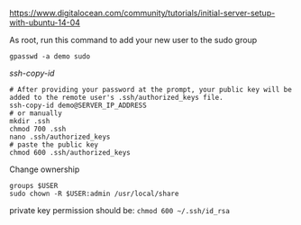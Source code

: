 https://www.digitalocean.com/community/tutorials/initial-server-setup-with-ubuntu-14-04

As root, run this command to add your new user to the sudo group
```shell
gpasswd -a demo sudo
```
*ssh-copy-id* 
```shell
# After providing your password at the prompt, your public key will be added to the remote user's .ssh/authorized_keys file.
ssh-copy-id demo@SERVER_IP_ADDRESS
# or manually
mkdir .ssh
chmod 700 .ssh
nano .ssh/authorized_keys
# paste the public key
chmod 600 .ssh/authorized_keys
```
Change ownership
```shell
groups $USER
sudo chown -R $USER:admin /usr/local/share
```
private key permission should be: 
`chmod 600 ~/.ssh/id_rsa`
